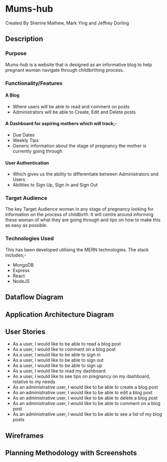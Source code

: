 # Mums-hub
Created By Sherine Mathew, Mark Ying and Jeffrey Dorling

## Description 
### Purpose
Mums-hub is a website that is designed as an informative blog to help pregnant woman navigate through 
childbirthing process.  

### Functionality/Features
#### A Blog
- Where users will be able to read and comment on posts
- Administrators will be able to Create, Edit and Delete posts

#### A Dashboard for aspiring mothers which will track;-
- Due Dates 
- Weekly Tips
- Generic information about the stage of pregnancy the mother is currently going through

#### User Authentication
- Which gives us the ability to differentiate between Administrators and Users
- Abilities to Sign Up, Sign In and Sign Out

### Target Audience
The key Target Audience woman in any stage of pregnancy looking for information on the process of childbirth. 
It will centre around informing these woman of what they are going through and tips on how to make this as 
easy as possible.  

### Technologies Used
This has been developed utilising the MERN technologies. The stack includes;-
- MongoDB
- Express
- React
- NodeJS
## Dataflow Diagram

## Application Architecture Diagram 

## User Stories
- As a user, I would like to be able to read a blog post
- As a user, I would like to comment on a blog post
- As a user, I would like to be able to sign in
- As a user, I would like to be able to sign out
- As a user, I would like to be able to sign up
- As a user, I would like to read my dashboard
- As a user, I would like to see tips on pregnancy on my dashboard, relative to my needs
- As an administrative user, I would like to be able to create a blog post
- As an administrative user, I would like to be able to edit a blog post
- As an administrative user, I would like to be able to delete a blog post
- As an administrative user, I would like to be able to comment on a blog post
- As an administrative user, I would like to be able to see a list of my blog posts
## Wireframes

## Planning Methodology with Screenshots 
